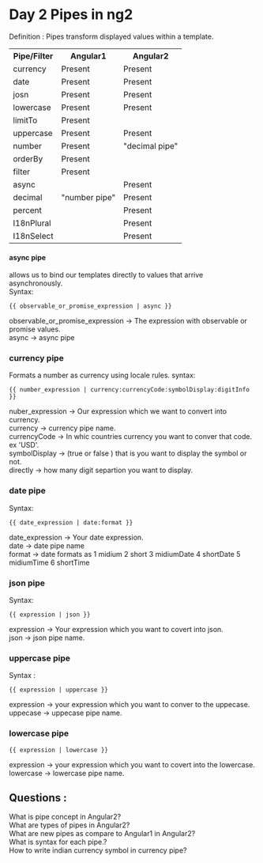 # Day 2 Pipes in ng2

Definition : Pipes transform displayed values within a template.

<table>
    <tr><th>Pipe/Filter</th><th>Angular1</th><th>Angular2</th></tr>
    <tr><td>currency</td><td>Present</td><td>Present</td></tr>
    <tr><td>date </td><td>Present</td><td>Present</td></tr>
    <tr><td>josn</td><td>Present</td><td>Present</td></tr>
    <tr><td>lowercase</td><td>Present</td><td>Present</td></tr>
    <tr><td>limitTo</td><td>Present</td><td></td></tr>
    <tr><td>uppercase</td><td>Present</td><td>Present</td></tr>
    <tr><td> number</td><td>Present</td> <td>"decimal pipe"</td></tr>
    <tr><td>orderBy</td><td>Present</td> <td></td></tr>
    <tr><td>filter</td><td>Present</td>  <td></td></tr>
    <tr><td>async</td>   <td></td><td>Present</td></tr>
    <tr><td>decimal</td> <td>"number pipe" </td><td>Present</td></tr>
    <tr><td>percent</td> <td></td><td>Present</td></tr>
    <tr><td>I18nPlural</td><td></td><td>Present</td></tr>
    <tr><td>I18nSelect</td><td></td> <td>Present</td></tr>
</table>


#### async pipe
allows us to bind our templates directly to values that arrive asynchronously.  
Syntax:  
```
{{ observable_or_promise_expression | async }}
```

observable_or_promise_expression -> The expression with observable or promise values.  
async                            -> async pipe


### currency pipe
Formats a number as currency using locale rules.
syntax:
```
{{ number_expression | currency:currencyCode:symbolDisplay:digitInfo }}
```
nuber_expression -> Our expression which we want to convert into currency.  
currency         -> currency pipe name.  
currencyCode     -> In whic countries currency you want to conver that code. ex 'USD'.  
symbolDisplay    -> (true or false ) that is you want to display the symbol or not.  
directly         -> how many digit separtion you want to display.  


### date pipe
Syntax:
```
{{ date_expression | date:format }}
```
date_expression -> Your date expression.  
date            -> date pipe name  
format          -> date formats as 
    1   midium
    2   short
    3   midiumDate
    4   shortDate
    5   midiumTime
    6  shortTime


### json pipe
Syntax:
```
{{ expression | json }}
```
expression -> Your expression which you want to covert into json.  
json       -> json pipe name.  


### uppercase pipe
Syntax :
```
{{ expression | uppercase }}
```
expression -> your expression which you want to conver to the uppecase.  
uppecase   -> uppecase pipe name.  


### lowercase pipe
```
{{ expression | lowercase }}
```
expression -> your expression which you want to covert into the lowercase.  
lowercase  -> lowercase pipe name.  






## Questions :
What is pipe concept in Angular2?   
What are types of pipes in Angular2?  
What are new pipes as compare to Angular1 in Angular2?  
What is syntax for each pipe.?  
How to write indian currency symbol in currency pipe?  
